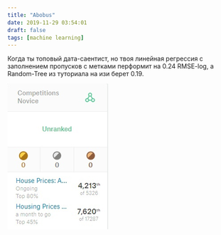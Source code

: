 ```yaml
---
title: "Abobus"
date: 2019-11-29 03:54:01
draft: false
tags: [machine learning]
---
```


Когда ты топовый дата-саентист, но твоя линейная регрессия с заполнением пропусков с метками перформит на 0.24 RMSE-log, а Random-Tree из туториала на изи берет 0.19.

![](/img/vk/7mzFiZS4kmA.jpg)
